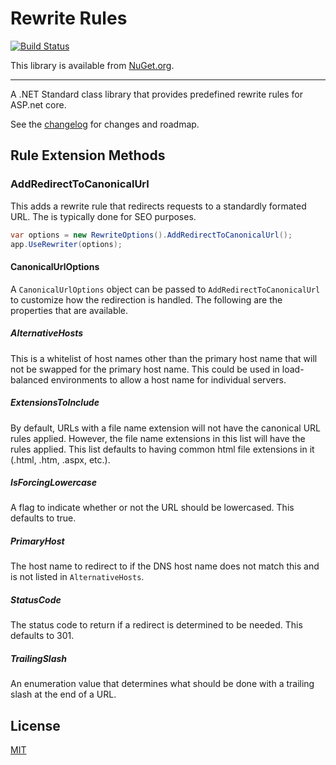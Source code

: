 # Rewrite Rules
[![Build Status](https://kyleherzog.visualstudio.com/ExtendableEnums/_apis/build/status/RewriteRules?branchName=develop)](https://kyleherzog.visualstudio.com/RewriteRules/_build/latest?definitionId=2?branchName=develop)

This library is available from [NuGet.org](https://www.nuget.org/packages/RewriteRules/).

--------------------------

A .NET Standard class library that provides predefined rewrite rules for ASP.net core. 

See the [changelog](CHANGELOG.md) for changes and roadmap.

## Rule Extension Methods

### AddRedirectToCanonicalUrl

This adds a rewrite rule that redirects requests to a standardly formated URL.  The is typically done for SEO purposes. 

```c#
var options = new RewriteOptions().AddRedirectToCanonicalUrl();
app.UseRewriter(options);
```

#### CanonicalUrlOptions
A `CanonicalUrlOptions` object can be passed to `AddRedirectToCanonicalUrl` to customize how the redirection is handled. The following are the properties that are available.

##### AlternativeHosts
This is a whitelist of host names other than the primary host name that will not be swapped for the primary host name.  This could be used in load-balanced environments to allow a host name for individual servers.

##### ExtensionsToInclude 
By default, URLs with a file name extension will not have the canonical URL rules applied. However, the file name extensions in this list will have the rules applied.  This list defaults to having common html file extensions in it (.html, .htm, .aspx, etc.).

##### IsForcingLowercase
A flag to indicate whether or not the URL should be lowercased.  This defaults to true.

##### PrimaryHost
The host name to redirect to if the DNS host name does not match this and is not listed in `AlternativeHosts`.

##### StatusCode
The status code to return if a redirect is determined to be needed.  This defaults to 301.

##### TrailingSlash
An enumeration value that determines what should be done with a trailing slash at the end of a URL.

## License
[MIT](LICENSE)
